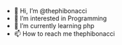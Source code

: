 - 👋 Hi, I’m @thephibonacci
- 👀 I’m interested in Programming  
- 🌱 I’m currently learning php 
- 📫 How to reach me thephibonacci

<!---
thephibonacci/thephibonacci is a ✨ special ✨ repository because its `README.md` (this file) appears on your GitHub profile.
You can click the Preview link to take a look at your changes.
--->
